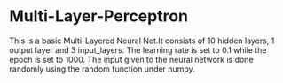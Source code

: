 # Multi-Layer-Perceptron
This is a basic Multi-Layered Neural Net.It consists of 10 hidden layers, 1 output layer and 3 input_layers.
The learning rate is set to 0.1 while the epoch is set to 1000. 
The input given to the neural network is done randomly using the random function under numpy.
